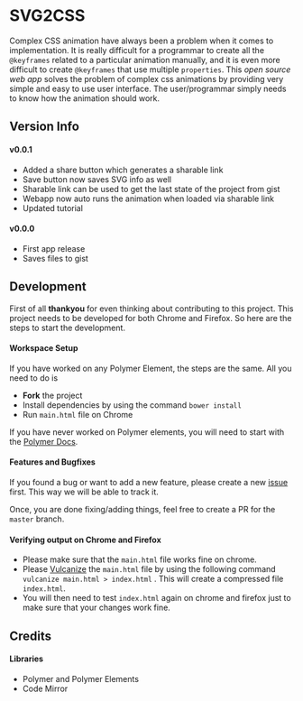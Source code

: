 # SVG2CSS

Complex CSS animation have always been a problem when it comes to implementation. It is really difficult for a programmar to create all the `@keyframes` related to a particular animation manually, and it is even more difficult to create `@keyframes` that use multiple `properties`. This *open source web app* solves the problem of complex css animations by providing very simple and easy to use user interface. The user/programmar simply needs to know how the animation should work.

## Version Info

#### v0.0.1

- Added a share button which generates a  sharable link
- Save button now saves SVG info as well
- Sharable link can be used to get the last state of the project from gist
- Webapp now auto runs the animation when loaded via sharable link
- Updated tutorial

#### v0.0.0

- First app release
- Saves files to gist


## Development

First of all **thankyou** for even thinking about contributing to this project. This project needs to be developed for both Chrome and Firefox. So here are the steps to start the development.

#### Workspace Setup

If you have worked on any Polymer Element, the steps are the same. All you need to do is

- **Fork** the project
- Install dependencies by using the command `bower install`
- Run `main.html` file on Chrome

If you have never worked on Polymer elements, you will need to start with the [Polymer Docs](https://www.polymer-project.org/1.0/docs/start/getting-the-code.html).

#### Features and Bugfixes

If you found a bug or want to add a new feature, please create a new [issue](https://github.com/prateekjadhwani/svg2css/issues/new) first. This way we will be able to track it.

Once, you are done fixing/adding things, feel free to create a PR for the `master` branch.

#### Verifying output on Chrome and Firefox

- Please make sure that the `main.html` file works fine on chrome.
- Please [Vulcanize](https://github.com/Polymer/vulcanize) the `main.html` file by using the following command `vulcanize main.html > index.html` . This will create a compressed file `index.html`.
- You will then need to test `index.html` again on chrome and firefox just to make sure that your changes work fine.


## Credits

#### Libraries

- Polymer and Polymer Elements
- Code Mirror

